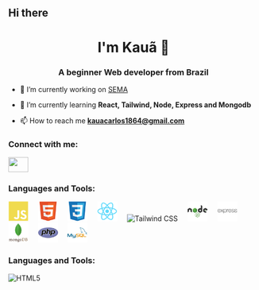 ## Hi there 

<h1 align="center">I'm Kauã 👋</h1>
<h3 align="center">A beginner Web developer from Brazil</h3>

- 🔭 I’m currently working on [SEMA](https://github.com/Magnusxy333/Projeto-SEMA)

- 🌱 I’m currently learning **React, Tailwind, Node, Express and Mongodb**

- 📫 How to reach me **kauacarlos1864@gmail.com**

<h3 align="left">Connect with me:</h3>
<p align="left">
<a href="https://www.linkedin.com/in/kau%C3%A3-carlos-293a112a9/" target="blank"><img align="center" src="https://raw.githubusercontent.com/rahuldkjain/github-profile-readme-generator/master/src/images/icons/Social/linked-in-alt.svg" height="30" width="40" /></a>
</p>

<h3 align="left">Languages and Tools:</h3>

<p align="left">
  <img alt="JavaScript" height="40" width="40" src="https://raw.githubusercontent.com/devicons/devicon/master/icons/javascript/javascript-plain.svg">
  &nbsp; &nbsp;
  <img alt="HTML5" height="40" width="40" src="https://raw.githubusercontent.com/devicons/devicon/master/icons/html5/html5-original.svg">
  &nbsp; &nbsp;
  <img alt="CSS3" height="40" width="40" src="https://raw.githubusercontent.com/devicons/devicon/master/icons/css3/css3-original.svg">
  &nbsp; &nbsp;
  <img alt="React" height="40" width="40" src="https://raw.githubusercontent.com/devicons/devicon/master/icons/react/react-original.svg">
  &nbsp; &nbsp;
  <img alt="Tailwind CSS" width="40" height="40" src="https://www.vectorlogo.zone/logos/tailwindcss/tailwindcss-icon.svg">
  &nbsp; &nbsp;
  <img alt="Node.js" height="40" width="40" src="https://raw.githubusercontent.com/devicons/devicon/master/icons/nodejs/nodejs-original-wordmark.svg">
  &nbsp; &nbsp;
  <img alt="Express" height="40" width="40" src="https://raw.githubusercontent.com/devicons/devicon/master/icons/express/express-original-wordmark.svg">
  &nbsp; &nbsp;
  <img alt="MongoDB" height="40" width="40" src="https://raw.githubusercontent.com/devicons/devicon/master/icons/mongodb/mongodb-original-wordmark.svg">
  &nbsp; &nbsp;
  <img alt="PHP" height="40" width="40" src="https://raw.githubusercontent.com/devicons/devicon/master/icons/php/php-original.svg">
  &nbsp; &nbsp;
  <img alt="MySQL" height="40" width="40" src="https://raw.githubusercontent.com/devicons/devicon/master/icons/mysql/mysql-original-wordmark.svg">
</p>

<h3 align="left">Languages and Tools:</h3>
  
  <p align="left">

  <img alt="HTML5" height="40" width="40" src="https://cdn.jsdelivr.net/gh/devicons/devicon@latest/icons/html5/html5-original-wordmark.svg" />
  </p>
 
  
 
          
          
          
          
 

